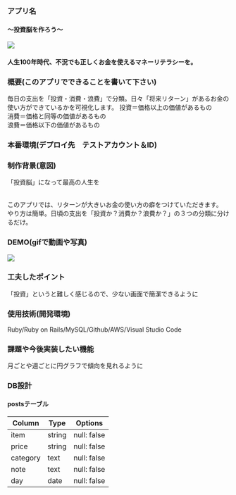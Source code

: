 

### アプリ名
  #### 〜投資脳を作ろう〜
  ![](https://i.gyazo.com/5cc71cc0db96cd05db40e22ea09893dc.png)
  
  #### 人生100年時代、不況でも正しくお金を使えるマネーリテラシーを。

### 概要(このアプリでできることを書いて下さい)
  毎日の支出を「投資・消費・浪費」で分類。日々「将来リターン」があるお金の使い方ができているかを可視化します。
    投資＝価格以上の価値があるもの<br>
    消費＝価格と同等の価値があるもの<br>
    浪費＝価格以下の価値があるもの<br>

### 本番環境(デプロイ先　テストアカウント＆ID)
    
### 制作背景(意図)
「投資脳」になって最高の人生を<br><br>

 このアプリでは、リターンが大きいお金の使い方の癖をつけていただきます。<br>
 やり方は簡単。日頃の支出を「投資か？消費か？浪費か？」の３つの分類に分けるだけ。



### DEMO(gifで動画や写真)
![](https://i.gyazo.com/7e6a16b4551cd159a65d154de03bfdad.jpg)




### 工夫したポイント  
  「投資」というと難しく感じるので、少ない画面で簡潔できるように

### 使用技術(開発環境)
  Ruby/Ruby on Rails/MySQL/Github/AWS/Visual Studio Code


### 課題や今後実装したい機能
  月ごとや週ごとに円グラフで傾向を見れるように

### DB設計

#### postsテーブル
|Column|Type|Options|
|------|----|-------|
|item|string|null: false|
|price|string|null: false|
|category|text|null: false|
|note|text|null: false|
|day|date|null: false|
